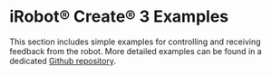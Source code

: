 # iRobot® Create® 3 Examples

This section includes simple examples for controlling and receiving feedback from the robot.
More detailed examples can be found in a dedicated [Github repository](https://github.com/iRobotEducation/create3_examples).
